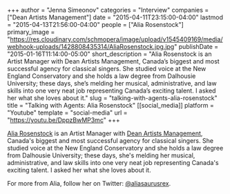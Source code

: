 +++
author = "Jenna Simeonov"
categories = "Interview"
companies = ["Dean Artists Management"]
date = "2015-04-11T23:15:00-04:00"
lastmod = "2015-04-13T21:56:00-04:00"
people = ["Alia Rosenstock"]
primary_image = "https://res.cloudinary.com/schmopera/image/upload/v1545409169/media/webhook-uploads/1428808435314/AliaRosenstock.jpg.jpg"
publishDate = "2015-01-16T11:14:00-05:00"
short_description = "Alia Rosenstock is an Artist Manager with Dean Artists Management, Canada’s biggest and most successful agency for classical singers. She studied voice at the New England Conservatory and she holds a law degree from Dalhousie University; these days, she’s melding her musical, administrative, and law skills into one very neat job representing Canada’s exciting talent. I asked her what she loves about it."
slug = "talking-with-agents-alia-rosenstock"
title = "Talking with Agents: Alia Rosenstock"
[[social_media]]
platform = "Youtube"
template = "social-media"
url = "https://youtu.be/DppzBwMP3mc"
+++

[Alia Rosenstock](https://www.linkedin.com/pub/alia-rosenstock/17/792/b40) is an Artist Manager with [Dean Artists Management](http://deanartists.com/), Canada's biggest and most successful agency for classical singers. She studied voice at the New England Conservatory and she holds a law degree from Dalhousie University; these days, she's melding her musical, administrative, and law skills into one very neat job representing Canada's exciting talent. I asked her what she loves about it.

For more from Alia, follow her on Twitter: [@aliasaurusrex](https://twitter.com/aliasaurusrex).
